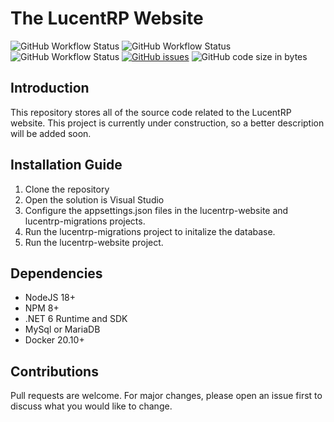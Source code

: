 # The LucentRP Website
![GitHub Workflow Status](https://img.shields.io/github/workflow/status/mdeslippe/lucentrp-website/.NET?label=.NET%20Build&style=for-the-badge)
![GitHub Workflow Status](https://img.shields.io/github/workflow/status/mdeslippe/lucentrp-website/Node.js%20CI?label=Node.JS%20Build&style=for-the-badge)
![GitHub Workflow Status](https://img.shields.io/github/workflow/status/mdeslippe/lucentrp-website/Node.js%20CI?label=docker-image%20Build&style=for-the-badge)
[![GitHub issues](https://img.shields.io/github/issues/mdeslippe/lucentrp-website?style=for-the-badge)](https://github.com/mdeslippe/lucentrp-website/issues)
![GitHub code size in bytes](https://img.shields.io/github/languages/code-size/mdeslippe/lucentrp-website?label=Code%20Size&style=for-the-badge)

## Introduction
This repository stores all of the source code related to the LucentRP website. This project is currently under construction, so a better description will be added soon.

## Installation Guide
1) Clone the repository
2) Open the solution is Visual Studio
3) Configure the appsettings.json files in the lucentrp-website and lucentrp-migrations projects.
4) Run the lucentrp-migrations project to initalize the database.
5) Run the lucentrp-website project.

## Dependencies
- NodeJS 18+
- NPM 8+
- .NET 6 Runtime and SDK
- MySql or MariaDB
- Docker 20.10+

## Contributions
Pull requests are welcome. For major changes, please open an issue first to discuss what you would like to change.
